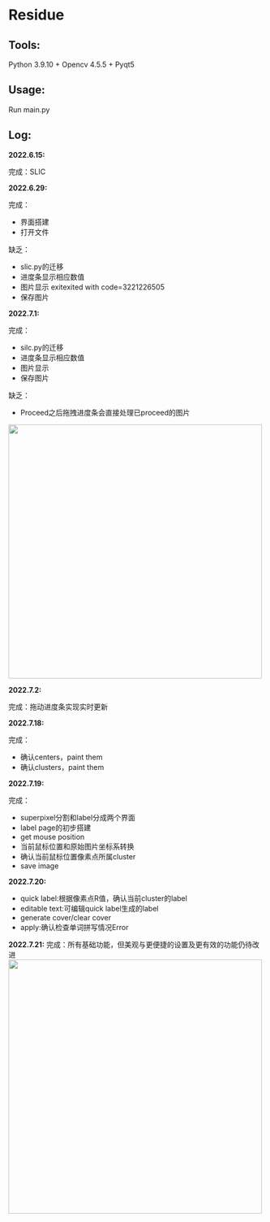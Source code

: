 # Residue
## Tools:
Python 3.9.10 + Opencv 4.5.5 + Pyqt5

## Usage:
Run main.py

## Log:
**2022.6.15:**

完成：SLIC

**2022.6.29:**

完成：
- 界面搭建
- 打开文件

缺乏：
- slic.py的迁移
- 进度条显示相应数值
- 图片显示 exitexited with code=3221226505
- 保存图片

**2022.7.1:**

完成：
- silc.py的迁移
- 进度条显示相应数值
- 图片显示
- 保存图片

缺乏：
- Proceed之后拖拽进度条会直接处理已proceed的图片
<img src="https://user-images.githubusercontent.com/95983476/176983707-da678902-2ca4-420c-b5f9-cca61b45694c.png" width="500">

**2022.7.2:**

完成：拖动进度条实现实时更新

**2022.7.18:**

完成：
- 确认centers，paint them
- 确认clusters，paint them

**2022.7.19:**

完成：
- superpixel分割和label分成两个界面
- label page的初步搭建
- get mouse position
- 当前鼠标位置和原始图片坐标系转换
- 确认当前鼠标位置像素点所属cluster
- save image

**2022.7.20:**
- quick label:根据像素点R值，确认当前cluster的label
- editable text:可编辑quick label生成的label
- generate cover/clear cover
- apply:确认检查单词拼写情况Error

**2022.7.21:**
完成：所有基础功能，但美观与更便捷的设置及更有效的功能仍待改进
<img src= "https://user-images.githubusercontent.com/95983476/180356985-775a8c21-9dda-4b41-9bb9-05f07d91ddb0.png" width="500">
